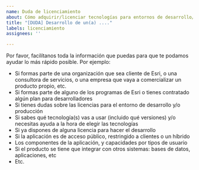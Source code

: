 ```yaml
---
name: Duda de licenciamiento
about: Cómo adquirir/licenciar tecnologías para entornos de desarrollo/producción
title: "[DUDA] Desarrollo de un(a) ...."
labels: licenciamiento
assignees: ''

---
```


Por favor, facilítanos toda la información que puedas para que te podamos ayudar lo más rápido posible. Por ejemplo:

* Si formas parte de una organización que sea cliente de Esri, o una consultora de servicios, o una empresa que vaya a comercializar un producto propio, etc.
* Si formas parte de alguno de los programas de Esri o tienes contratado algún plan para desarrolladores
* Si tienes dudas sobre las licencias para el entorno de desarrollo y/o producción
* Si sabes qué tecnología(s) vas a usar (incluido qué versiones) y/o necesitas ayuda a la hora de elegir las tecnologías
* Si ya dispones de alguna licencia para hacer el desarrollo
* Si la aplicación es de acceso público, restringido a clientes o un híbrido
* Los componentes de la aplicación, y capacidades por tipos de usuario
* Si el producto se tiene que integrar con otros sistemas: bases de datos, aplicaciones, etc
* Etc.
